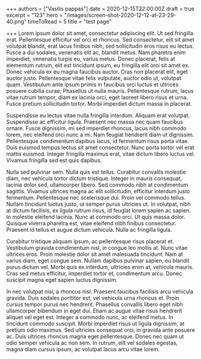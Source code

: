 +++
authors = ["Vasilis pappas"]
date = 2020-12-15T22:00:00Z
draft = true
excerpt = "123"
hero = "/images/screen-shot-2020-12-12-at-23-29-40.png"
timeToRead = 5
title = "test page"

+++
Lorem ipsum dolor sit amet, consectetur adipiscing elit. Ut sed fringilla erat. Pellentesque efficitur vel orci et rhoncus. Sed consectetur, elit sit amet volutpat blandit, erat lacus finibus nibh, sed sollicitudin eros risus eu lectus. Fusce a dui sodales, venenatis elit ac, blandit metus. Nam pharetra enim imperdiet, venenatis turpis eu, varius metus. Donec placerat, felis at elementum rutrum, elit est tincidunt ipsum, eu fringilla elit orci sit amet ex. Donec vehicula ex eu magna faucibus auctor. Cras non placerat elit, eget auctor justo. Pellentesque vitae felis vulputate, auctor odio ut, volutpat quam. Vestibulum ante ipsum primis in faucibus orci luctus et ultrices posuere cubilia curae; Phasellus ut nulla mauris. Pellentesque rutrum, lacus vitae rutrum tempor, diam ex lacinia orci, eget laoreet libero risus et urna. Fusce pretium sollicitudin tortor. Morbi imperdiet dictum massa in placerat.

Suspendisse eu lectus vitae nulla fringilla interdum. Aliquam erat volutpat. Suspendisse ac efficitur ligula. Praesent nec massa nec quam faucibus ornare. Fusce dignissim, mi sed imperdiet rhoncus, lacus nibh commodo lorem, nec eleifend orci nunc a mi. Nam feugiat hendrerit diam ut dignissim. Pellentesque condimentum dapibus lacus, id fermentum risus porta vitae. Duis euismod tempus lectus sit amet consectetur. Nunc porta tortor vel erat mattis euismod. Integer fringilla maximus erat, vitae dictum libero luctus vel. Vivamus fringilla sed est quis dapibus.

Nulla sed pulvinar sem. Nulla quis est tellus. Curabitur convallis molestie diam, nec vehicula tortor dictum tristique. Integer in mauris consequat, lacinia dolor sed, ullamcorper libero. Sed commodo nibh at condimentum sagittis. Vivamus ultrices magna ac elit sollicitudin, efficitur interdum justo fermentum. Pellentesque nec scelerisque dui. Proin vel commodo tellus. Nullam tincidunt luctus justo, ut semper purus ultricies ut. In volutpat, nibh at dictum facilisis, ex ligula rutrum risus, id feugiat lorem sapien ac sapien. In molestie eleifend lacinia. Nunc at commodo orci. Ut quis massa dolor. Quisque viverra pharetra est, vitae eleifend nibh finibus consectetur. Praesent id tellus et augue dictum vehicula. Nulla ac fringilla ligula.

Curabitur tristique aliquam ipsum, ac pellentesque risus placerat et. Vestibulum gravida condimentum nisl, in congue leo mollis at. Nunc vitae ultrices eros. Proin molestie dolor sit amet malesuada tincidunt. Nam at varius diam, eget congue sem. Nullam dapibus pulvinar sapien, eu blandit purus dictum vel. Morbi quis ex interdum, ultricies enim at, vehicula mauris. Cras sed metus efficitur, imperdiet tortor et, condimentum arcu. Donec suscipit magna eget sapien luctus dignissim.

In nec volutpat nisi, a rhoncus nisl. Praesent faucibus facilisis arcu vehicula gravida. Duis sodales porttitor est, vel vehicula urna rhoncus et. Proin cursus tempor purus nec hendrerit. Phasellus convallis libero eget nibh ullamcorper bibendum in eget dui. Etiam ac augue vitae risus hendrerit aliquet vel eget est. Integer a commodo nunc, ac eleifend metus. In tincidunt commodo suscipit. Morbi imperdiet risus ut ligula dignissim, at pretium odio maximus. Sed ultricies consequat orci, in gravida ante posuere ac. Duis ultrices rhoncus magna eget pellentesque. Donec nec quam ut odio semper vehicula ac non sem. In rutrum, elit vel sodales egestas, magna diam cursus ipsum, ac volutpat lacus arcu vitae lorem.